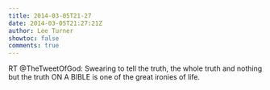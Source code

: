 ```yaml
---
title: 2014-03-05T21-27
date: 2014-03-05T21:27:21Z
author: Lee Turner
showtoc: false
comments: true
---
```


RT @TheTweetOfGod: Swearing to tell the truth, the whole truth and nothing but the truth ON A BIBLE is one of the great ironies of life.

